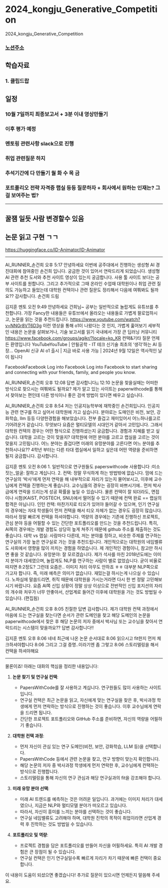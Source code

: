 # 2024_kongju_Generative_Competition
2024_kongju_Generative_Competition


### [노션주소](https://www.notion.so/AI-A-to-Z-9930e0919e0f47d889080f84e4622036)

## 학습자료 

### 1. 클립드랍


## 일정 

### 10월 7일까지 최종보고서 + 3분 이내 영상만들기

### 이후 평가 예정

### 멘토링 관련사항 slack으로 진행

### 취업 관련질문 하지

### 추석기간에 다 만들기 월 화 수 목 금

### 포트폴리오 전략 자격증 랩실 등등 질문하자 + 회사에서 원하는 인재는? 그걸 보여주는 법? 


--------------------------------------------------------

## 꿀잼 일듯 사람 변경할수 있음 

## 논문 읽고 구현 ㄱㄱ


https://huggingface.co/ID-Animator/ID-Animator



-----------------------------------------



AI_RUNNER_손건희
  오후 5:17
안녕하세요 이번에 공주대에서 진행하는 생성형 AI 경진대회에 참여중인 손건희 입니다.  궁금한 것이 있어서 연락드리게 되었습니다.
생성형 AI 관련 추천 도서와 추천 사이트 영상이 있는지 궁금합니다.  사용 툴 사이트 보다는 공부 사이트를 원합니다.
그리고 추가적으로 그때 온라인 수업때 대학원이나 취업 관련 질의도 가능하고 들었는데 대학원 컨텍이나 관련 질문도 정리해서 다음에 여쭤봐도 될까요??
감사합니다.
손건희 드림


김지훈 멘토
  오전 9:49
안녕하세요 건희님~
공부는 일반적으로 놀랍게도 유튜브를 추천합니다. 가장 Fancy한 내용들은 유튜브에서 올라오는 내용들로 가볍게 팔로업하시고, 논문을 읽는 것을 추천드립니다.
https://www.youtube.com/watch?v=NNGr8VT6D3g
이런 영상을 통해 o1이 나왔다는 것 인지, 가볍게 훑어보기
세부적인 내용은 논문을 살펴보거나, 기술 보고서를 읽기
국내에서 가장 큰 딥러닝 커뮤니티
https://www.facebook.com/groups/agikr/?locale=ko_KR
컨택&기타 질문
언제든 환영입니다
YouTubeYouTube | 안될공학 - IT 테크 신기술
최초의 ‘생각’하는 AI 등장… OpenAI 신규 AI o1 출시 | 지금 바로 사용 가능 | 2024년 9월 12일은 역사적인 날이 됩니다 

FacebookFacebook
Log into Facebook
Log into Facebook to start sharing and connecting with your friends, family, and people you know.


AI_RUNNER_손건희
  오후 12:08
답변 감사합니다¡¡
12:10
논문을 찾을실때는 어떠한 방식으로 찾으시는 여쭤봐도 될까요? 제가 알고 있는 사이트는 paperwithcode를 통해서 찾아보는 편인데 다른 방식이나 좋은 검색 방법이 있다면 배우고 싶습니다.


AI_RUNNER_손건희
  오후 8:54
저는 인공지능학부에 재학중인 손건희입니다.
인공지능 관련 연구를 하고 싶어서 대학원에 가고 싶습니다.
분야로는 도매인은 비전, 보안, 강화학습, llm 등등 다양한경험을 해보았습니다. 전부 즐겁고 재미있어서 어느하나를고르기어려운거 같습니다. 무엇보다 요즘은 멀티모델의 시대인거 같아서 고민입니다. 그래서
대학원 컨텍의 경우는 어떤 형식으로 진행하셨는지 궁금합니다. 경험과 지혜를 받고 싶습니다.
대학을 고르는 것이 맞을지? 대학원에 어떤 분야를 고르고 랩실을 고르는 것이 맞을지 고민됩니다. 어느 분야는 즐겁다면 미래의 유망분야를 고른다면 어느 분야를 추천하시나요?? 4학년 부터는 다른 타대 랩실에서 일하고 싶은데 어떤 역량을 준비하면 될지 궁금합니다.
감사합니다.


김지훈 멘토
  오전 8:06
1.
일반적으로 연구원들도 paperswithcode 사용합니다 :미소짓는_얼굴: 잘하고 계십니다.
2.
컨택: 정말 무식하게 하는 방법밖에 없습니다. 맘에 드는 연구실의 ‘박사’에게 먼저 연락을 해 내부적으로 자리가 있는지 물어보시고, 이후에 교수님에게 컨택을 진행하는게 좋습니다. 교수님들의 경우는 굉장히 바쁘시기에.. 먼저 박사급에게 연락을 드리는게 성공 확률을 높일 수 있습니다. 물론 컨택이 잘 되더라도, 면접이나 시험(KAIST, POSTECH, SNU)에서 떨어질 수 있기 때문에 컨택 완료 == 랩실의 합격은 아닙니다.
인턴 컨택: 마찬가지로 티오가 있어야 들어갈 수 있으며, 인기 연구실의 경우에는 자대 학생들이 먼저 컨택을 해서 티오 자체가 없는 경우도 굉장히 많습니다. 따라서 정말 빠르게 컨택을 하셔야합니다. 역량의 경우에는 기존에 진행하신 프로젝트, 관심 분야 등을 어필할 수 있는 간단한 포트폴리오를 만드는 것을 추천드립니다. 특히, AI쪽의 경우에는 개발 경험도 상당히 높게 쳐주기 때문에 github 주소를 제출하는 것도 좋습니다.
대학 vs 랩실: 사람마다 다른데, 저는 분야를 정하고, 비슷한 주제를 연구하는 연구실의 가장 높은 연구실로 가는 것을 추천드립니다. 개인적으로는 대학원의 네임벨류도 사회에서 영향을 많이 끼치는 경험을 하였습니다. 제 개인적인 경험이니, 참고만 하시면 좋을 것 같습니다.
유망분야: 잘 모르겠습니다. 제가 석사를 마친 2018년도에는 이미지 분야가 대세였으며, 놀랍게도 NLP를 연구하는 사람이 별로 없었습니다. 굳이 비율로 따지면 8:2정도? 그런데 요즘은.. 이미지 처리 아무도 안하죠 ㅎㅎ 대부분 NLP쪽으로 가고자 합니다. 즉, 미래 예측은 의미가 없습니다. 재밌는걸 하시는게 나으실 수 있습니다. 노파심에 말씀드리면, 취직 때문에 대학원을 가시는거라면 다시 한 번 정말 고민해보시기 바랍니다. 요즘 AI쪽 신입 상황이 정말 상상 이상으로 전반적인 신입 포지션의 자리의 개수와 처우가 너무 안좋아서, 산업계로 들어간 이후에 대학원을 가는 것도 방법일 수 있습니다. (편집됨) 


AI_RUNNER_손건희
  오후 8:05
친절한 답변 감사합니다. 제가 대학원 컨텍 과정에서 마음에 드는 연구실을 찾는다면 순서가 관련 도메인을 찾고 해당 도메인의 논문을 paperwithcode에서 찾은 후 해당 논문의 저자 중에서 박사님 또는 교수님을 찾아서 연락드리는 시스템이 맞을까요??
답변 감사합니다!!


김지훈 멘토
  오후 8:06
네네 최근에 나온 논문 순서대로
8:06
읽으시고 fit한지 먼저 체크하셔야합니다
8:06
그리고 그걸 증명..이라기엔 좀 그렇고
8:06
스토리텔링을 해서 컨택을 하셔야해요





-----------------------------------------------------------



물론이죠! 아래는 대화의 핵심을 정리한 내용입니다:

1. **논문 찾기 및 연구실 컨택**:
   - PapersWithCode를 잘 사용하고 계십니다. 연구원들도 많이 사용하는 사이트입니다.
   - 연구실 컨택은 최근 논문을 읽고, 자신에게 맞는 연구실을 찾은 후, 박사과정 학생에게 먼저 연락하는 방식으로 진행하는 것이 좋습니다. 이후 교수님에게 연락을 드리면 됩니다.
   - 간단한 프로젝트 포트폴리오와 GitHub 주소를 준비하면, 자신의 역량을 어필하기 좋습니다.

2. **대학원 컨택 과정**:
   - 먼저 자신이 관심 있는 연구 도메인(비전, 보안, 강화학습, LLM 등)을 선택합니다.
   - PapersWithCode 등에서 관련 논문을 찾고, 연구 방향이 맞는지 확인합니다.
   - 해당 논문의 저자 중 박사과정 학생에게 먼저 연락한 후, 교수님에게 컨택하는 방식으로 진행합니다.
   - 스토리텔링을 통해 자신의 연구 관심과 해당 연구실과의 fit을 강조해야 합니다.

3. **미래 유망 분야 선택**:
   - 미래 AI 트렌드를 예측하는 것은 어려운 일입니다. 과거에는 이미지 처리가 대세였으나, 지금은 NLP와 멀티모델 분야가 떠오르고 있습니다.
   - 따라서, 자신이 흥미를 느끼는 분야를 선택하는 것이 좋습니다. 
   - 연구실 네임밸류도 고려해야 하며, 대학원 진학의 목적이 취업이라면 산업계 경력 후 진학하는 것도 방법일 수 있습니다.

4. **포트폴리오 및 역량**:
   - 프로젝트 경험을 담은 포트폴리오를 만들어 자신을 어필하세요. 특히 AI 개발 경험은 큰 장점이 될 수 있습니다.
   - 연구실 컨택은 인기 연구실일수록 빠르게 자리가 차기 때문에 빠른 컨택이 중요합니다.

이 내용이 도움이 되셨으면 좋겠습니다! 추가로 질문이 있으시면 언제든지 말씀해 주세요.

